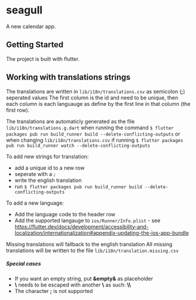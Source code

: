 # seagull

A new calendar app.

## Getting Started

The project is built with flutter.

## Working with translations strings
The translations are written in `lib/i18n/translations.csv` as semicolon (**;**) seperated values
The first column is the id and need to be unique, then each column is each languauge as define by the first line in that column (the first row).

The translations are automaticly generated as the file `lib/i18n/translations.g.dart` when running the command  `$ flutter packages pub run build_runner build --delete-conflicting-outputs` or when changing `lib/i18n/translations.csv` if running `$ flutter packages pub run build_runner watch --delete-conflicting-outputs`

To add new strings for translation:
 - add a unique id to a new row
 - seperate with a _`;`_
 - write the english translation 
- run `$ flutter packages pub run build_runner build --delete-conflicting-outputs`

To add a new language:
 - Add the language code to the header row
 - Add the supported langauge to `ios/Runner/Info.plist` - see https://flutter.dev/docs/development/accessibility-and-localization/internationalization#appendix-updating-the-ios-app-bundle

Missing translations will fallback to the english translation
All missing translations will be written to the file `lib/i18n/translation.missing.csv`

##### Special cases
- If you want an empty string, put **&empty&** as placeholder
- **\\** needs to be escaped with another **\\** as such: **\\\\**
- The character **;** is not supported